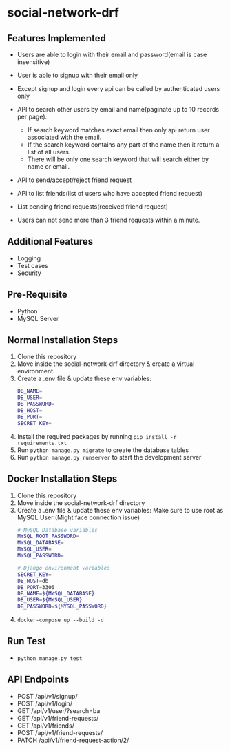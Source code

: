 # social-network-drf

## Features Implemented

- Users are able to login with their email and password(email is case
insensitive)
- User is able to signup with their email only
- Except signup and login every api can be called by authenticated users only

- API to search other users by email and name(paginate up to 10 records per page).
    - If search keyword matches exact email then only api return user associated with the email.
    - If the search keyword contains any part of the name then it return a list of all users.
    - There will be only one search keyword that will search either by name or email.
- API to send/accept/reject friend request
- API to list friends(list of users who have accepted friend request)
- List pending friend requests(received friend request)
- Users can not send more than 3 friend requests within a minute.

## Additional Features
- Logging
- Test cases
- Security

## Pre-Requisite
- Python
- MySQL Server 

## Normal Installation Steps
1. Clone this repository
2. Move inside the social-network-drf directory & create a virtual environment.
3. Create a .env file & update these env variables:
    ```bash
    DB_NAME= 
    DB_USER=
    DB_PASSWORD=
    DB_HOST=
    DB_PORT=
    SECRET_KEY=
4. Install the required packages by running `pip install -r requirements.txt`
5. Run `python manage.py migrate` to create the database tables
6. Run `python manage.py runserver` to start the development server


## Docker Installation Steps
1. Clone this repository
2. Move inside the social-network-drf directory
3. Create a .env file & update these env variables:
Make sure to use root as MySQL User (Might face connection issue)
    ```bash
    # MySQL Database variables
    MYSQL_ROOT_PASSWORD=
    MYSQL_DATABASE=
    MYSQL_USER=
    MYSQL_PASSWORD=

    # Django environment variables
    SECRET_KEY=
    DB_HOST=db
    DB_PORT=3306
    DB_NAME=${MYSQL_DATABASE}
    DB_USER=${MYSQL_USER}
    DB_PASSWORD=${MYSQL_PASSWORD}

4. `docker-compose up --build -d` 

## Run Test
-  `python manage.py test`

## API Endpoints
- POST /api/v1/signup/
- POST /api/v1/login/
- GET /api/v1/user/?search=ba
- GET /api/v1/friend-requests/
- GET /api/v1/friends/
- POST /api/v1/friend-requests/
- PATCH /api/v1/friend-request-action/2/